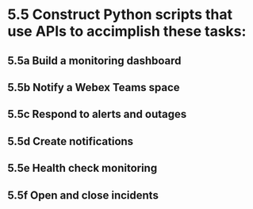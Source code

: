 # 5.5 Construct Python scripts that use APIs to accimplish these tasks:

## 5.5a Build a monitoring dashboard



## 5.5b Notify a Webex Teams space



## 5.5c Respond to alerts and outages



## 5.5d Create notifications



## 5.5e Health check monitoring



## 5.5f Open and close incidents
